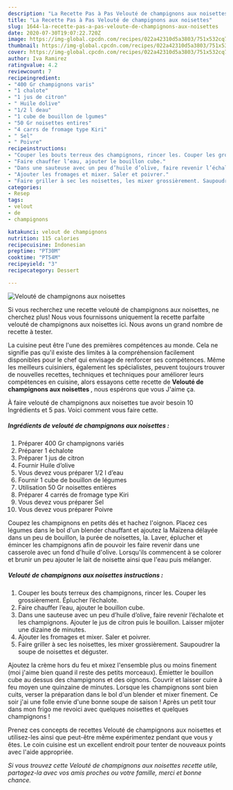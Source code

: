 ```yaml
---
description: "La Recette Pas à Pas Velouté de champignons aux noisettes"
title: "La Recette Pas à Pas Velouté de champignons aux noisettes"
slug: 1644-la-recette-pas-a-pas-veloute-de-champignons-aux-noisettes
date: 2020-07-30T19:07:22.720Z
image: https://img-global.cpcdn.com/recipes/022a42310d5a3803/751x532cq70/veloute-de-champignons-aux-noisettes-photo-principale-de-la-recette.jpg
thumbnail: https://img-global.cpcdn.com/recipes/022a42310d5a3803/751x532cq70/veloute-de-champignons-aux-noisettes-photo-principale-de-la-recette.jpg
cover: https://img-global.cpcdn.com/recipes/022a42310d5a3803/751x532cq70/veloute-de-champignons-aux-noisettes-photo-principale-de-la-recette.jpg
author: Iva Ramirez
ratingvalue: 4.2
reviewcount: 7
recipeingredient:
- "400 Gr champignons varis"
- "1 chalote"
- "1 jus de citron"
- " Huile dolive"
- "1/2 l deau"
- "1 cube de bouillon de lgumes"
- "50 Gr noisettes entires"
- "4 carrs de fromage type Kiri"
- " Sel"
- " Poivre"
recipeinstructions:
- "Couper les bouts terreux des champignons, rincer les. Couper les grossièrement. Éplucher l’échalote."
- "Faire chauffer l’eau, ajouter le bouillon cube."
- "Dans une sauteuse avec un peu d’huile d’olive, faire revenir l’échalote et les champignons. Ajouter le jus de citron puis le bouillon. Laisser mijoter une dizaine de minutes."
- "Ajouter les fromages et mixer. Saler et poivrer."
- "Faire griller à sec les noisettes, les mixer grossièrement. Saupoudrer la soupe de noisettes et déguster."
categories:
- Resep
tags:
- velout
- de
- champignons

katakunci: velout de champignons 
nutrition: 115 calories
recipecuisine: Indonesian
preptime: "PT30M"
cooktime: "PT54M"
recipeyield: "3"
recipecategory: Dessert

---
```



![Velouté de champignons aux noisettes](https://img-global.cpcdn.com/recipes/022a42310d5a3803/751x532cq70/veloute-de-champignons-aux-noisettes-photo-principale-de-la-recette.jpg)

Si vous recherchez une recette velouté de champignons aux noisettes, ne cherchez plus! Nous vous fournissons uniquement la recette parfaite velouté de champignons aux noisettes ici. Nous avons un grand nombre de recette à tester.

La cuisine peut être l'une des premières compétences au monde. Cela ne signifie pas qu'il existe des limites à la compréhension facilement disponibles pour le chef qui envisage de renforcer ses compétences. Même les meilleurs cuisiniers, également les spécialistes, peuvent toujours trouver de nouvelles recettes, techniques et techniques pour améliorer leurs compétences en cuisine, alors essayons cette recette de <strong> Velouté de champignons aux noisettes </strong>, nous espérons que vous J'aime ça.

<!--inarticleads1-->

À faire velouté de champignons aux noisettes tue avoir besoin 10 Ingrédients et 5 pas. Voici comment vous faire cette.

##### Ingrédients de velouté de champignons aux noisettes :

1. Préparer 400 Gr champignons variés
1. Préparer 1 échalote
1. Préparer 1 jus de citron
1. Fournir  Huile d’olive
1. Vous devez vous préparer 1/2 l d’eau
1. Fournir 1 cube de bouillon de légumes
1. Utilisation 50 Gr noisettes entières
1. Préparer 4 carrés de fromage type Kiri
1. Vous devez vous préparer  Sel
1. Vous devez vous préparer  Poivre


Coupez les champignons en petits dés et hachez l&#39;oignon. Placez ces légumes dans le bol d&#39;un blender chauffant et ajoutez la Maïzena délayée dans un peu de bouillon, la purée de noisettes, la. Laver, éplucher et émincer les champignons afin de pouvoir les faire revenir dans une casserole avec un fond d&#39;huile d&#39;olive. Lorsqu&#39;ils commencent à se colorer et brunir un peu ajouter le lait de noisette ainsi que l&#39;eau puis mélanger. 

<!--inarticleads2-->

##### Velouté de champignons aux noisettes instructions :

1. Couper les bouts terreux des champignons, rincer les. Couper les grossièrement. Éplucher l’échalote.
1. Faire chauffer l’eau, ajouter le bouillon cube.
1. Dans une sauteuse avec un peu d’huile d’olive, faire revenir l’échalote et les champignons. Ajouter le jus de citron puis le bouillon. Laisser mijoter une dizaine de minutes.
1. Ajouter les fromages et mixer. Saler et poivrer.
1. Faire griller à sec les noisettes, les mixer grossièrement. Saupoudrer la soupe de noisettes et déguster.


Ajoutez la crème hors du feu et mixez l&#39;ensemble plus ou moins finement (moi j&#39;aime bien quand il reste des petits morceaux). Émietter le bouillon cube au dessus des champignons et des oignons. Couvrir et laisser cuire à feu moyen une quinzaine de minutes. Lorsque les champignons sont bien cuits, verser la préparation dans le bol d&#39;un blender et mixer finement. Ce soir j&#39;ai une folle envie d&#39;une bonne soupe de saison ! Après un petit tour dans mon frigo me revoici avec quelques noisettes et quelques champignons ! 

<!--inarticleads1-->

<p>
Prenez ces concepts de recettes Velouté de champignons aux noisettes et utilisez-les ainsi que peut-être même expérimentez pendant que vous y êtes. Le coin cuisine est un excellent endroit pour tenter de nouveaux points avec l'aide appropriée.
</p>

<p>
<i>Si vous trouvez cette Velouté de champignons aux noisettes recette utile, partagez-la avec vos amis proches ou votre famille, merci et bonne chance.</i>
</p>
